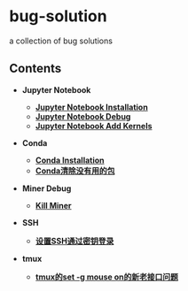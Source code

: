 # bug-solution
a collection of bug solutions

## Contents
- __Jupyter Notebook__
  - [__Jupyter Notebook Installation__](https://github.com/rentainhe/bug-solution/blob/master/debug/jupyter_installation.md)
  - [__Jupyter Notebook Debug__](https://github.com/rentainhe/bug-solution/blob/master/debug/jupyter_bug.md)
  - [__Jupyter Notebook Add Kernels__](https://github.com/rentainhe/bug-solution/blob/master/debug/jupyter_add_kernel.md)

- __Conda__
  - [__Conda Installation__](https://github.com/rentainhe/bug-solution/blob/master/debug/conda_installation.md)
  - [__Conda清除没有用的包__](https://www.jianshu.com/p/f14ac62bef99)

- __Miner Debug__
  - [__Kill Miner__](https://github.com/rentainhe/bug-solution/blob/master/debug/miner_debug.md)

- __SSH__
  - [__设置SSH通过密钥登录__](https://www.runoob.com/w3cnote/set-ssh-login-key.html)

- __tmux__
  - [__tmux的set -g mouse on的新老接口问题__](http://ezlost.com/tmux-set-g-mouse-mode-on-%E9%BC%A0%E6%A0%87%E8%AE%BE%E7%BD%AE%E6%97%A0%E6%95%88%E5%8F%8A%E6%8A%A5%E9%94%99%E7%9A%84%E8%A7%A3%E5%86%B3%E6%96%B9%E6%B3%95/#0x01_tmux)
